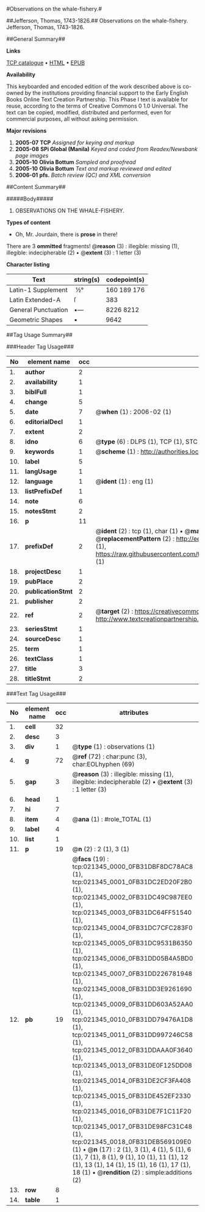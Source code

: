 #Observations on the whale-fishery.#

##Jefferson, Thomas, 1743-1826.##
Observations on the whale-fishery.
Jefferson, Thomas, 1743-1826.

##General Summary##

**Links**

[TCP catalogue](http://www.ota.ox.ac.uk/tcp/)  • 
[HTML](http://tei.it.ox.ac.uk/tcp/Texts-HTML/free/N16/N16600.html)  • 
[EPUB](http://tei.it.ox.ac.uk/tcp/Texts-EPUB/free/N16/N16600.epub)

**Availability**

This keyboarded and encoded edition of the
	       work described above is co-owned by the institutions
	       providing financial support to the Early English Books
	       Online Text Creation Partnership. This Phase I text is
	       available for reuse, according to the terms of Creative
	       Commons 0 1.0 Universal. The text can be copied,
	       modified, distributed and performed, even for
	       commercial purposes, all without asking permission.

**Major revisions**

1. __2005-07__ __TCP__ *Assigned for keying and markup*
1. __2005-08__ __SPi Global (Manila)__ *Keyed and coded from Readex/Newsbank page images*
1. __2005-10__ __Olivia Bottum__ *Sampled and proofread*
1. __2005-10__ __Olivia Bottum__ *Text and markup reviewed and edited*
1. __2006-01__ __pfs.__ *Batch review (QC) and XML conversion*

##Content Summary##

#####Body#####

1. OBSERVATIONS ON THE WHALE-FISHERY.

**Types of content**

  * Oh, Mr. Jourdain, there is **prose** in there!

There are 3 **ommitted** fragments! 
 @__reason__ (3) : illegible: missing (1), illegible: indecipherable (2)  •  @__extent__ (3) : 1 letter (3)

**Character listing**


|Text|string(s)|codepoint(s)|
|---|---|---|
|Latin-1 Supplement| ½°|160 189 176|
|Latin Extended-A|ſ|383|
|General Punctuation|•—|8226 8212|
|Geometric Shapes|▪|9642|

##Tag Usage Summary##

###Header Tag Usage###

|No|element name|occ|attributes|
|---|---|---|---|
|1.|__author__|2||
|2.|__availability__|1||
|3.|__biblFull__|1||
|4.|__change__|5||
|5.|__date__|7| @__when__ (1) : 2006-02 (1)|
|6.|__editorialDecl__|1||
|7.|__extent__|2||
|8.|__idno__|6| @__type__ (6) : DLPS (1), TCP (1), STC (1), NOTIS (1), IMAGE-SET (1), EVANS-CITATION (1)|
|9.|__keywords__|1| @__scheme__ (1) : http://authorities.loc.gov/ (1)|
|10.|__label__|5||
|11.|__langUsage__|1||
|12.|__language__|1| @__ident__ (1) : eng (1)|
|13.|__listPrefixDef__|1||
|14.|__note__|6||
|15.|__notesStmt__|2||
|16.|__p__|11||
|17.|__prefixDef__|2| @__ident__ (2) : tcp (1), char (1)  •  @__matchPattern__ (2) : ([0-9\-]+):([0-9IVX]+) (1), (.+) (1)  •  @__replacementPattern__ (2) : http://eebo.chadwyck.com/downloadtiff?vid=$1&page=$2 (1), https://raw.githubusercontent.com/textcreationpartnership/Texts/master/tcpchars.xml#$1 (1)|
|18.|__projectDesc__|1||
|19.|__pubPlace__|2||
|20.|__publicationStmt__|2||
|21.|__publisher__|2||
|22.|__ref__|2| @__target__ (2) : https://creativecommons.org/publicdomain/zero/1.0/ (1), http://www.textcreationpartnership.org/docs/. (1)|
|23.|__seriesStmt__|1||
|24.|__sourceDesc__|1||
|25.|__term__|1||
|26.|__textClass__|1||
|27.|__title__|3||
|28.|__titleStmt__|2||


###Text Tag Usage###

|No|element name|occ|attributes|
|---|---|---|---|
|1.|__cell__|32||
|2.|__desc__|3||
|3.|__div__|1| @__type__ (1) : observations (1)|
|4.|__g__|72| @__ref__ (72) : char:punc (3), char:EOLhyphen (69)|
|5.|__gap__|3| @__reason__ (3) : illegible: missing (1), illegible: indecipherable (2)  •  @__extent__ (3) : 1 letter (3)|
|6.|__head__|1||
|7.|__hi__|7||
|8.|__item__|4| @__ana__ (1) : #role_TOTAL (1)|
|9.|__label__|4||
|10.|__list__|1||
|11.|__p__|19| @__n__ (2) : 2 (1), 3 (1)|
|12.|__pb__|19| @__facs__ (19) : tcp:021345_0000_0FB31DBF8DC78AC8 (1), tcp:021345_0001_0FB31DC2ED20F2B0 (1), tcp:021345_0002_0FB31DC49C987EE0 (1), tcp:021345_0003_0FB31DC64FF51540 (1), tcp:021345_0004_0FB31DC7CFC283F0 (1), tcp:021345_0005_0FB31DC9531B6350 (1), tcp:021345_0006_0FB31DD05B4A5BD0 (1), tcp:021345_0007_0FB31DD226781948 (1), tcp:021345_0008_0FB31DD3E9261690 (1), tcp:021345_0009_0FB31DD603A52AA0 (1), tcp:021345_0010_0FB31DD79476A1D8 (1), tcp:021345_0011_0FB31DD997246C58 (1), tcp:021345_0012_0FB31DDAAA0F3640 (1), tcp:021345_0013_0FB31DE0F125DD08 (1), tcp:021345_0014_0FB31DE2CF3FA408 (1), tcp:021345_0015_0FB31DE452EF2330 (1), tcp:021345_0016_0FB31DE7F1C11F20 (1), tcp:021345_0017_0FB31DE98FC31C48 (1), tcp:021345_0018_0FB31DEB569109E0 (1)  •  @__n__ (17) : 2 (1), 3 (1), 4 (1), 5 (1), 6 (1), 7 (1), 8 (1), 9 (1), 10 (1), 11 (1), 12 (1), 13 (1), 14 (1), 15 (1), 16 (1), 17 (1), 18 (1)  •  @__rendition__ (2) : simple:additions (2)|
|13.|__row__|8||
|14.|__table__|1||
